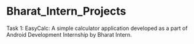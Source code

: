 # Bharat_Intern_Projects
Task 1: EasyCalc: A simple calculator application developed as a part of Android Development Internship by Bharat Intern.
